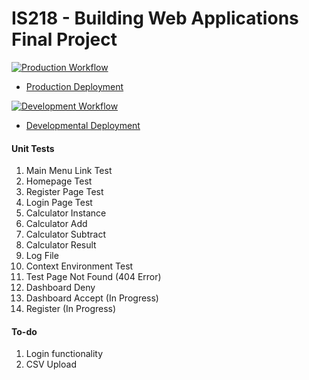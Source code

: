 # IS218 - Building Web Applications Final Project

[![Production Workflow](https://github.com/jll38/IS218_Final/actions/workflows/prod.yml/badge.svg)](https://github.com/jll38/IS218_Final/actions/workflows/prod.yml)

* [Production Deployment](https://jll38-IS218-final.herokuapp.com/)


[![Development Workflow](https://github.com/jll38/IS218_Final/actions/workflows/dev.yml/badge.svg)](https://github.com/jll38/IS218_Final/actions/workflows/dev.yml)

* [Developmental Deployment](https://jll38-IS218-final-dev.herokuapp.com/)

#### Unit Tests
1. Main Menu Link Test
2. Homepage Test
3. Register Page Test
4. Login Page Test
5. Calculator Instance
6. Calculator Add
7. Calculator Subtract
8. Calculator Result
9. Log File
10. Context Environment Test
11. Test Page Not Found (404 Error)
12. Dashboard Deny
13. Dashboard Accept (In Progress)
14. Register (In Progress)

#### To-do
1. Login functionality
2. CSV Upload